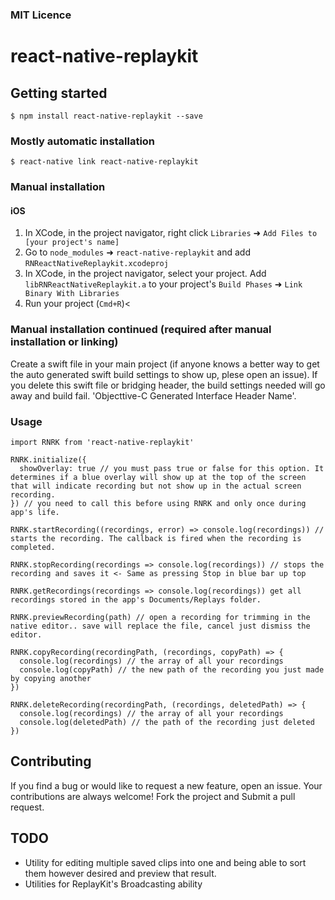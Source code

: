 ### MIT Licence

# react-native-replaykit

## Getting started

`$ npm install react-native-replaykit --save`

### Mostly automatic installation

`$ react-native link react-native-replaykit`

### Manual installation

#### iOS

1. In XCode, in the project navigator, right click `Libraries` ➜ `Add Files to [your project's name]`
2. Go to `node_modules` ➜ `react-native-replaykit` and add `RNReactNativeReplaykit.xcodeproj`
3. In XCode, in the project navigator, select your project. Add `libRNReactNativeReplaykit.a` to your project's `Build Phases` ➜ `Link Binary With Libraries`
4. Run your project (`Cmd+R`)<

### Manual installation continued (required after manual installation or linking)

Create a swift file in your main project (if anyone knows a better way to get the auto generated swift build settings to show up, plese open an issue). If you delete this swift file or bridging header, the build settings needed will go away and build fail. 'Objecttive-C Generated Interface Header Name'. 


### Usage
```
import RNRK from 'react-native-replaykit'

RNRK.initialize({
  showOverlay: true // you must pass true or false for this option. It determines if a blue overlay will show up at the top of the screen that will indicate recording but not show up in the actual screen recording.
}) // you need to call this before using RNRK and only once during app's life.

RNRK.startRecording((recordings, error) => console.log(recordings)) // starts the recording. The callback is fired when the recording is completed.

RNRK.stopRecording(recordings => console.log(recordings)) // stops the recording and saves it <- Same as pressing Stop in blue bar up top

RNRK.getRecordings(recordings => console.log(recordings)) get all recordings stored in the app's Documents/Replays folder.

RNRK.previewRecording(path) // open a recording for trimming in the native editor.. save will replace the file, cancel just dismiss the editor.

RNRK.copyRecording(recordingPath, (recordings, copyPath) => {
  console.log(recordings) // the array of all your recordings
  console.log(copyPath) // the new path of the recording you just made by copying another
})

RNRK.deleteRecording(recordingPath, (recordings, deletedPath) => {
  console.log(recordings) // the array of all your recordings
  console.log(deletedPath) // the path of the recording just deleted
})
```

## Contributing
If you find a bug or would like to request a new feature, open an issue. 
Your contributions are always welcome! Fork the project and Submit a pull request.

## TODO
* Utility for editing multiple saved clips into one and being able to sort them however desired and preview that result.
* Utilities for ReplayKit's Broadcasting ability

  
